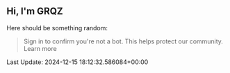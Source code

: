 ## Hi, I'm GRQZ
Here should be something random:  
> Sign in to confirm you're not a bot. This helps protect our community. Learn more


Last Update: 2024-12-15 18:12:32.586084+00:00
